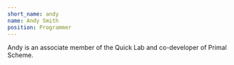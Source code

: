 ```yaml
---
short_name: andy
name: Andy Smith
position: Programmer
---
```

Andy is an associate member of the Quick Lab and co-developer of Primal Scheme.
